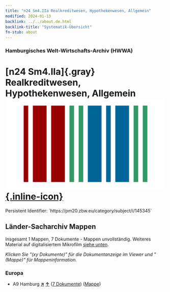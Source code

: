 ```yaml
---
title: "n24 Sm4.IIa Realkreditwesen, Hypothekenwesen, Allgemein"
modified: 2024-01-13
backlink: ../../about.de.html
backlink-title: "Systematik-Übersicht"
fn-stub: about
---
```


### Hamburgisches Welt-Wirtschafts-Archiv (HWWA)

# [n24 Sm4.IIa]{.gray}&#8201; Realkreditwesen, Hypothekenwesen, Allgemein &#160; [![Wikidata](/images/Wikidata-logo.svg "Wikidata"){.inline-icon}](http://www.wikidata.org/entity/Q104710995)

<div class="hint">Persistent Identifier: `https://pm20.zbw.eu/category/subject/i/145345`</div>







## Länder-Sacharchiv Mappen






Insgesamt 1 Mappen, 7 Dokumente - Mappen unvollständig. Weiteres Material auf digitalisiertem Mikrofilm [siehe unten](#filmsections).

_Klicken Sie "(xy Dokumente)" für die Dokumentanzeige im Viewer und "(Mappe)" für Mappeninformation._




### Europa

- A9 Hamburg [**&nearr;**](../../../geo/i/140905/about.de.html "Hamburg (alle Mappen)") [**&uarr;**](../../../geo/about.de.html#A9 "Ländersystematik") (<a href="https://pm20.zbw.eu/iiifview/folder/sh/140905,145345" title="über: Hamburg : Realkreditwesen, Hypothekenwesen, Allgemein" target="_blank">7 Dokumente</a>) ([Mappe](../../../../folder/sh/1409xx/140905/1453xx/145345/about.de.html))



<a id="filmsections" />













